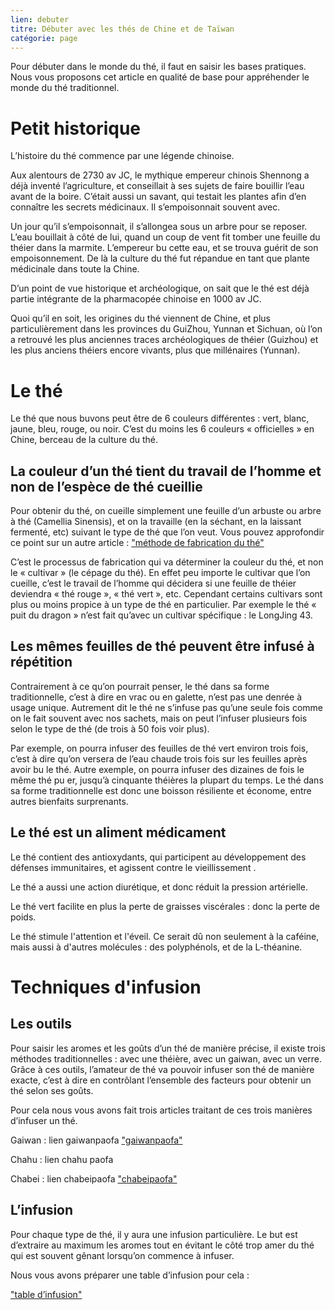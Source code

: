```yaml
---
lien: debuter
titre: Débuter avec les thés de Chine et de Taïwan
catégorie: page
---
```


Pour débuter dans le monde du thé, il faut en saisir les bases pratiques. Nous vous proposons cet article en qualité de base pour appréhender le monde du thé traditionnel. 


# Petit historique

L’histoire du thé commence par une légende chinoise. 

Aux alentours de 2730 av JC, le mythique empereur chinois Shennong a déjà inventé l’agriculture, et conseillait à ses sujets de faire bouillir l’eau avant de la boire. C’était aussi un savant, qui testait les plantes afin d’en connaître les secrets médicinaux. 
Il s’empoisonnait souvent avec.

Un jour qu’il s’empoisonnait, il s’allongea sous un arbre pour se reposer. L’eau bouillait à côté de lui, quand un coup de vent fit tomber une feuille du théier dans la marmite. L’empereur bu cette eau, et se trouva guérit de son empoisonnement. De là la culture du thé fut répandue en tant que plante médicinale dans toute la Chine. 

D’un point de vue historique et archéologique, on sait que le thé est déjà partie intégrante de la pharmacopée chinoise en 1000 av JC. 

Quoi qu’il en soit, les origines du thé viennent de Chine, et plus particulièrement dans les provinces du GuiZhou, Yunnan et Sichuan, où l’on a retrouvé les plus anciennes traces archéologiques de théier (Guizhou) et les plus anciens théiers encore vivants, plus que millénaires (Yunnan). 


# Le thé

Le thé que nous buvons peut être de 6 couleurs différentes : vert, blanc, jaune, bleu, rouge, ou noir. C’est du moins les 6 couleurs « officielles » en Chine, berceau de la culture du thé. 

## La couleur d’un thé tient du travail de l’homme et non de l’espèce de thé cueillie

Pour obtenir du thé, on cueille simplement une feuille d’un arbuste ou arbre à thé (Camellia Sinensis), et on la travaille (en la séchant, en la laissant fermenté, etc) suivant le type de thé que l’on veut.
Vous pouvez approfondir ce point sur un autre article : ["méthode de fabrication du thé"](www.brutdethé.fr/ressources/processus-de-fabrication-du-the) 

C’est le processus de fabrication qui va déterminer la couleur du thé, et non le « cultivar » (le cépage du thé). En effet peu importe le cultivar que l’on cueille, c’est le travail de l’homme qui décidera si une feuille de théier deviendra « thé rouge », « thé vert », etc. 
Cependant certains cultivars sont plus ou moins propice à un type de thé en particulier. Par exemple le thé « puit du dragon » n’est fait qu’avec un cultivar spécifique : le LongJing 43.

## Les mêmes feuilles de thé peuvent être infusé à répétition 

Contrairement à ce qu’on pourrait penser, le thé dans sa forme traditionnelle, c’est à dire en vrac ou en galette, n’est pas une denrée à usage unique. Autrement dit le thé ne s’infuse pas qu’une seule fois comme on le fait souvent avec nos sachets, mais on peut l’infuser plusieurs fois selon le type de thé (de trois à 50 fois voir plus). 

Par exemple, on pourra infuser des feuilles de thé vert environ trois fois, c’est à dire qu’on versera de l’eau chaude trois fois sur les feuilles après avoir bu le thé. 
Autre exemple, on pourra infuser des dizaines de fois le même thé pu er, jusqu’à cinquante théières la plupart du temps. 
Le thé dans sa forme traditionnelle est donc une boisson résiliente et économe, entre autres bienfaits surprenants. 

## Le thé est un aliment médicament

Le thé contient des antioxydants, qui participent au développement des défenses immunitaires, et agissent contre le vieillissement . 

Le thé a aussi une action diurétique, et donc réduit la pression artérielle. 

Le thé vert facilite en plus la perte de graisses viscérales : donc la perte de poids.

Le thé stimule l'attention et l'éveil. Ce serait dû non seulement à la caféine, mais aussi à d'autres molécules : des polyphénols, et de la L-théanine.

# Techniques d'infusion

## Les outils

Pour saisir les aromes et les goûts d’un thé de manière précise, il existe trois méthodes traditionnelles : avec une théière, avec un gaiwan, avec un verre. 
Grâce à ces outils, l’amateur de thé va pouvoir infuser son thé de manière exacte, c’est à dire en contrôlant l’ensemble des facteurs pour obtenir un thé selon ses goûts. 

Pour cela nous vous avons fait trois articles traitant de ces trois manières d’infuser un thé. 

Gaiwan : lien gaiwanpaofa
["gaiwanpaofa"](https://www.brutdethé.fr/ressources/gai-wan-pao-fa/)


Chahu : lien chahu paofa


Chabei : lien chabeipaofa
["chabeipaofa"](https://www.brutdethé.fr/ressources/cha-bei-pao-fa/)

## L’infusion

Pour chaque type de thé, il y aura une infusion particulière. Le but est d’extraire au maximum les aromes tout en évitant le côté trop amer du thé qui est souvent gênant lorsqu’on commence à infuser. 

Nous vous avons préparer une table d’infusion pour cela :

["table d’infusion"](https://www.brutdethé.fr/ressources/table-d-infusion/)

